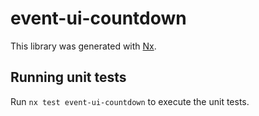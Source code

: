 # event-ui-countdown

This library was generated with [Nx](https://nx.dev).

## Running unit tests

Run `nx test event-ui-countdown` to execute the unit tests.
